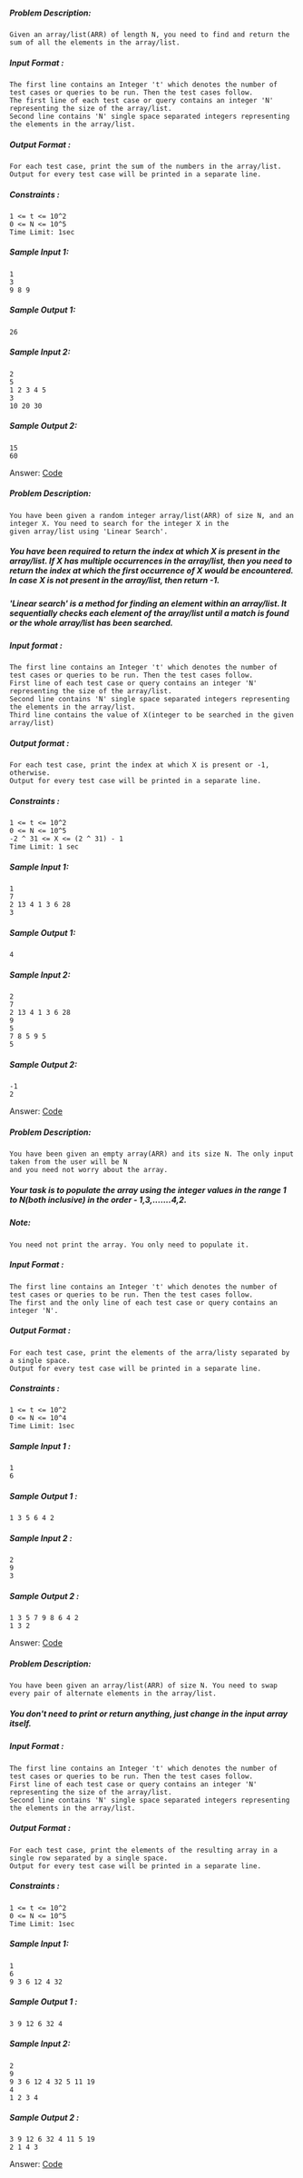 ##### Problem Description:
    Given an array/list(ARR) of length N, you need to find and return the sum of all the elements in the array/list. 
##### Input Format :
    The first line contains an Integer 't' which denotes the number of test cases or queries to be run. Then the test cases follow.
    The first line of each test case or query contains an integer 'N' representing the size of the array/list.
    Second line contains 'N' single space separated integers representing the elements in the array/list.
##### Output Format :
    For each test case, print the sum of the numbers in the array/list.
    Output for every test case will be printed in a separate line.
##### Constraints :
    1 <= t <= 10^2
    0 <= N <= 10^5
    Time Limit: 1sec
##### Sample Input 1: 
    1
    3
    9 8 9
##### Sample Output 1:
    26
##### Sample Input 2: 
    2
    5
    1 2 3 4 5 
    3
    10 20 30 
##### Sample Output 2:
    15
    60
    
Answer: [Code]()

##### Problem Description:
    You have been given a random integer array/list(ARR) of size N, and an integer X. You need to search for the integer X in the
    given array/list using 'Linear Search'. 
##### You have been required to return the index at which X is present in the array/list. If X has multiple occurrences in the array/list, then you need to return the index at which the first occurrence of X would be encountered. In case X is not present in the array/list, then return -1.
##### 'Linear search' is a method for finding an element within an array/list. It sequentially checks each element of the array/list until a match is found or the whole array/list has been searched.
##### Input format : 
    The first line contains an Integer 't' which denotes the number of test cases or queries to be run. Then the test cases follow.
    First line of each test case or query contains an integer 'N' representing the size of the array/list.
    Second line contains 'N' single space separated integers representing the elements in the array/list.
    Third line contains the value of X(integer to be searched in the given array/list)
##### Output format :
    For each test case, print the index at which X is present or -1, otherwise.
    Output for every test case will be printed in a separate line.
##### Constraints :
    1 <= t <= 10^2
    0 <= N <= 10^5
    -2 ^ 31 <= X <= (2 ^ 31) - 1
    Time Limit: 1 sec
##### Sample Input 1:
    1
    7
    2 13 4 1 3 6 28
    3
##### Sample Output 1:
    4
##### Sample Input 2:
    2
    7
    2 13 4 1 3 6 28
    9
    5
    7 8 5 9 5      
    5
##### Sample Output 2:
    -1
    2
    
Answer: [Code]()

##### Problem Description:
    You have been given an empty array(ARR) and its size N. The only input taken from the user will be N 
    and you need not worry about the array. 
##### Your task is to populate the array using the integer values in the range 1 to N(both inclusive) in the order - 1,3,.......4,2. 
##### Note: 
    You need not print the array. You only need to populate it.
##### Input Format :
    The first line contains an Integer 't' which denotes the number of test cases or queries to be run. Then the test cases follow.
    The first and the only line of each test case or query contains an integer 'N'.
##### Output Format :
    For each test case, print the elements of the arra/listy separated by a single space.
    Output for every test case will be printed in a separate line.
##### Constraints :
    1 <= t <= 10^2
    0 <= N <= 10^4
    Time Limit: 1sec
##### Sample Input 1 : 
    1
    6
##### Sample Output 1 :
    1 3 5 6 4 2
##### Sample Input 2 : 
    2
    9
    3
##### Sample Output 2 :
    1 3 5 7 9 8 6 4 2
    1 3 2
    
Answer: [Code]()

##### Problem Description:
    You have been given an array/list(ARR) of size N. You need to swap every pair of alternate elements in the array/list.
##### You don't need to print or return anything, just change in the input array itself.
##### Input Format :
    The first line contains an Integer 't' which denotes the number of test cases or queries to be run. Then the test cases follow.
    First line of each test case or query contains an integer 'N' representing the size of the array/list.
    Second line contains 'N' single space separated integers representing the elements in the array/list.
##### Output Format :
    For each test case, print the elements of the resulting array in a single row separated by a single space.
    Output for every test case will be printed in a separate line.
##### Constraints :
    1 <= t <= 10^2
    0 <= N <= 10^5
    Time Limit: 1sec
##### Sample Input  1: 
    1
    6
    9 3 6 12 4 32
##### Sample Output 1 :
    3 9 12 6 32 4
##### Sample Input  2: 
    2
    9
    9 3 6 12 4 32 5 11 19
    4
    1 2 3 4
##### Sample Output 2 :
    3 9 12 6 32 4 11 5 19 
    2 1 4 3 
    
Answer: [Code]()
